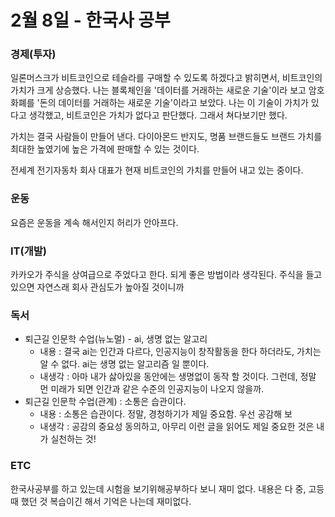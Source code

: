 # 2월 8일 - 한국사 공부

### 경제\(투자\)

일론머스크가 비트코인으로 테슬라를 구매할 수 있도록 하겠다고 밝히면서, 비트코인의 가치가 크게 상승했다. 나는 블록체인을 '데이터를 거래하는 새로운 기술'이라 보고 암호화폐를 '돈의 데이터를 거래하는 새로운 기술'이라고 보았다. 나는 이 기술이 가치가 있다고 생각했고, 비트코인은 가치가 없다고 판단했다. 그래서 쳐다보기만 했다. 

가치는 결국 사람들이 만들어 낸다. 다이아몬드 반지도, 명품 브랜드들도 브랜드 가치를 최대한 높였기에 높은 가격에 판매할 수 있는 것이다.

전세계 전기자동차 회사 대표가 현재 비트코인의 가치를 만들어 내고 있는 중이다.

### 운동

 요즘은 운동을 계속 해서인지 허리가 안아프다.

### IT\(개발\)

카카오가 주식을 상여급으로 주었다고 한다. 되게 좋은 방법이라 생각된다. 주식을 들고 있으면 자연스래 회사 관심도가 높아질 것이니까 

### 독서

* 퇴근길 인문학 수업\(뉴노멀\) - ai, 생명 없는 알고리
  * 내용 : 결국 ai는 인간과 다르다, 인공지능이 창작활동을 한다 하더라도, 가치는 알 수 없다. ai는 생명 없는 알고리즘 일 뿐이다.
  * 내생각 : 아마 내가 삻아있을 동안에는 생명없이 동작 할 것이다. 그런데, 정말 먼 미래가 되면 인간과 같은 수준의 인공지능이 나오지 않을까.
* 퇴근길 인문학 수업\(관계\) : 소통은 습관이다.
  * 내용 : 소통은 습관이다. 정말, 경청하기가 제일 중요함. 우선 공감해 보
  * 내생각 : 공감의 중요성 동의하고, 아무리 이런 글을 읽어도 제일 중요한 것은 내가 실천하는 것!

### ETC

한국사공부를 하고 있는데 시험을 보기위해공부하다 보니 재미 없다. 내용은 다 중, 고등때 했던 것 복습이긴 해서 기억은 나는데 재미없다.

